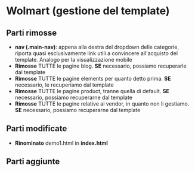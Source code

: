 # Wolmart (gestione del template)


## Parti rimosse
- **nav (.main-nav)**: appena alla destra del dropdown delle categorie, riporta quasi esclusivamente link utili a convincere all'acquisto del template. Analogo per la visualizzazione mobile
- **Rimosse** TUTTE le pagine blog. **SE** necessario, possiamo recuperarle dal template
- **Rimosse** TUTTE le pagine elements per quanto detto prima. **SE** necessario, le recuperiamo dal template
- **Rimosse** TUTTE le pagine product, tranne quella di default. **SE** necessario, possiamo recuperarne dal template
- **Rimosse** TUTTE le pagine relative ai vendor, in quanto non li gestiamo. **SE** necessario, possiamo recuperarne dal template


## Parti modificate
- **Rinominato** demo1.html in **index.html**


## Parti aggiunte
